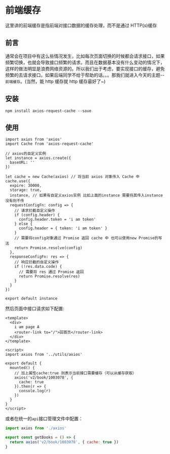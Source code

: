 # 前端缓存

这里讲的前端缓存是指前端对接口数据的缓存处理，而不是通过 HTTP(s)缓存

## 前言

通常会在项目中有这么些情况发生，比如每次页面切换的时候都会请求接口，如果频繁切换，也就会导致接口频繁的请求，而且在数据基本没有什么变动的情况下，这样的做法明显是浪费网络资源的。所以我们出于考虑，要实现接口的缓存，避免频繁的去请求接口。如果后端同学不给于帮助的话。。。那我们就进入今天的主题--`前端缓存`。(当然，能 http 缓存就 http 缓存最好了~)

## 安装

```
npm install axios-request-cache --save
```

## 使用

```
import axios from 'axios'
import Cache from 'axios-request-cache'

// axios的自定义实例
let instance = axios.create({
  baseURL: ''
})

let cache = new Cache(axios) // 将当前 axios 对象传入 Cache 中
cache.use({
  expire: 30000,
  storage: true,
  instance, // 如果有自定义axios实例 比如上面的instance 需要将其传入instance 没有则不传
  requestConfigFn: config => {
    // 请求拦截自定义操作
    if (config.header) {
      config.header.token = 'i am token'
    } else {
      config.header = { token: 'i am token' }
    }
    // 需要将config对象通过 Promise 返回 cache 中 也可以使用new Promise的写法
    return Promise.resolve(config)
  },
  responseConfigFn: res => {
    // 响应拦截的自定义操作
    if (!res.data.code) {
      // 需要将 res 通过 Promise 返回
      return Promise.resolve(res)
    }
  }
})

export default instance
```

然后页面中接口请求如下配置:

```vue
<template>
  <div>
    i am page A
    <router-link to="/">回首页</router-link>
  </div>
</template>

<script>
import axios from '../utils/axios'

export default {
  mounted() {
    // 加上属性cache:true 则表示当前接口需要缓存（可以从缓存获取）
    axios('v2/book/1003078', {
      cache: true
    }).then(r => {
      console.log(r)
    })
  }
}
</script>
```

或者在统一的`api`接口管理文件中配置：

```js
import axios from './axios'

export const getBooks = () => {
  return axios('v2/book/1003078', { cache: true })
}
```